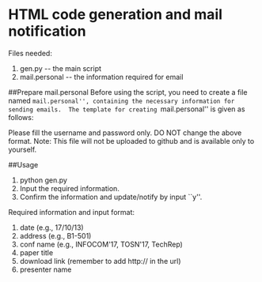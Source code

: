 # HTML code generation and mail notification

Files needed: 
1. gen.py -- the main script
2. mail.personal -- the information required for email

##Prepare mail.personal
Before using the script, you need to create a file named ``mail.personal'', containing the necessary information for sending emails. 
The template for creating ``mail.personal'' is given as follows:

[mailhost]:smtp.exmail.qq.com
[mailport]:465
[mailuser]:USERNAME@mobinets.org
[mailpass]:PASSWORD
[from]:USERNAME@mobinets.org
[to]:notice@mobinets.org

Please fill the username and password only.
DO NOT change the above format.
Note: This file will not be uploaded to github and is available only to yourself.

##Usage
1. python gen.py
2. Input the required information.
3. Confirm the information and update/notify by input ``y''.

Required information and input format: 
1. date (e.g., 17/10/13)
2. address (e.g., B1-501)
3. conf name (e.g., INFOCOM'17, TOSN'17, TechRep)
4. paper title
5. download link (remember to add http:// in the url)
6. presenter name 
